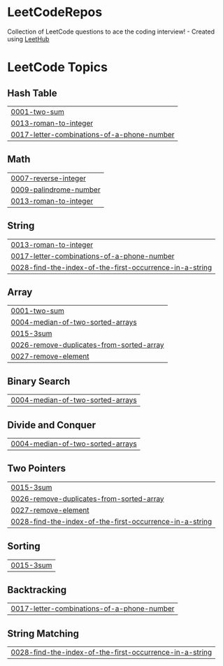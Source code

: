 # LeetCodeRepos
Collection of LeetCode questions to ace the coding interview! - Created using [LeetHub](https://github.com/QasimWani/LeetHub)

<!---LeetCode Topics Start-->
# LeetCode Topics
## Hash Table
|  |
| ------- |
| [0001-two-sum](https://github.com/0AhmetUzun/LeetCodeRepos/tree/master/0001-two-sum) |
| [0013-roman-to-integer](https://github.com/0AhmetUzun/LeetCodeRepos/tree/master/0013-roman-to-integer) |
| [0017-letter-combinations-of-a-phone-number](https://github.com/0AhmetUzun/LeetCodeRepos/tree/master/0017-letter-combinations-of-a-phone-number) |
## Math
|  |
| ------- |
| [0007-reverse-integer](https://github.com/0AhmetUzun/LeetCodeRepos/tree/master/0007-reverse-integer) |
| [0009-palindrome-number](https://github.com/0AhmetUzun/LeetCodeRepos/tree/master/0009-palindrome-number) |
| [0013-roman-to-integer](https://github.com/0AhmetUzun/LeetCodeRepos/tree/master/0013-roman-to-integer) |
## String
|  |
| ------- |
| [0013-roman-to-integer](https://github.com/0AhmetUzun/LeetCodeRepos/tree/master/0013-roman-to-integer) |
| [0017-letter-combinations-of-a-phone-number](https://github.com/0AhmetUzun/LeetCodeRepos/tree/master/0017-letter-combinations-of-a-phone-number) |
| [0028-find-the-index-of-the-first-occurrence-in-a-string](https://github.com/0AhmetUzun/LeetCodeRepos/tree/master/0028-find-the-index-of-the-first-occurrence-in-a-string) |
## Array
|  |
| ------- |
| [0001-two-sum](https://github.com/0AhmetUzun/LeetCodeRepos/tree/master/0001-two-sum) |
| [0004-median-of-two-sorted-arrays](https://github.com/0AhmetUzun/LeetCodeRepos/tree/master/0004-median-of-two-sorted-arrays) |
| [0015-3sum](https://github.com/0AhmetUzun/LeetCodeRepos/tree/master/0015-3sum) |
| [0026-remove-duplicates-from-sorted-array](https://github.com/0AhmetUzun/LeetCodeRepos/tree/master/0026-remove-duplicates-from-sorted-array) |
| [0027-remove-element](https://github.com/0AhmetUzun/LeetCodeRepos/tree/master/0027-remove-element) |
## Binary Search
|  |
| ------- |
| [0004-median-of-two-sorted-arrays](https://github.com/0AhmetUzun/LeetCodeRepos/tree/master/0004-median-of-two-sorted-arrays) |
## Divide and Conquer
|  |
| ------- |
| [0004-median-of-two-sorted-arrays](https://github.com/0AhmetUzun/LeetCodeRepos/tree/master/0004-median-of-two-sorted-arrays) |
## Two Pointers
|  |
| ------- |
| [0015-3sum](https://github.com/0AhmetUzun/LeetCodeRepos/tree/master/0015-3sum) |
| [0026-remove-duplicates-from-sorted-array](https://github.com/0AhmetUzun/LeetCodeRepos/tree/master/0026-remove-duplicates-from-sorted-array) |
| [0027-remove-element](https://github.com/0AhmetUzun/LeetCodeRepos/tree/master/0027-remove-element) |
| [0028-find-the-index-of-the-first-occurrence-in-a-string](https://github.com/0AhmetUzun/LeetCodeRepos/tree/master/0028-find-the-index-of-the-first-occurrence-in-a-string) |
## Sorting
|  |
| ------- |
| [0015-3sum](https://github.com/0AhmetUzun/LeetCodeRepos/tree/master/0015-3sum) |
## Backtracking
|  |
| ------- |
| [0017-letter-combinations-of-a-phone-number](https://github.com/0AhmetUzun/LeetCodeRepos/tree/master/0017-letter-combinations-of-a-phone-number) |
## String Matching
|  |
| ------- |
| [0028-find-the-index-of-the-first-occurrence-in-a-string](https://github.com/0AhmetUzun/LeetCodeRepos/tree/master/0028-find-the-index-of-the-first-occurrence-in-a-string) |
<!---LeetCode Topics End-->